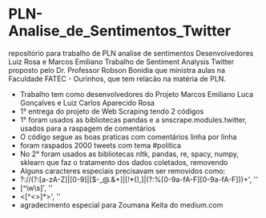 # PLN-Analise_de_Sentimentos_Twitter
repositório para trabalho de PLN analise de sentimentos Desenvolvedores Luiz Rosa e Marcos Emiliano
Trabalho de Sentiment Analysis Twitter proposto pelo Dr. Professor Robson Bonidia que 
ministra aulas na Faculdade FATEC - Ourinhos, que tem relacão na matéria de PLN.
- Trabalho tem como desenvolvedores do Projeto Marcos Emiliano Luca Gonçalves e Luiz Carlos Aparecido Rosa
- 1° entrega do projeto de Web Scraping tendo 2 códigos
- 1° foram usados as bibliotecas pandas e a snscrape.modules.twitter, usados para a raspagem de comentários
- O código segue as boas praticas com comentários linha por linha
- foram raspados 2000 tweets com tema #politica
- No 2° foram usados as bibliotecas nltk, pandas, re, spacy, numpy, sklearn que faz o tratamento dos dados coletados, removendo 
- Alguns caracteres especiais precisavam ser removidos como:
- ?://(?:[a-zA-Z]|[0-9]|[$-_@.&+]|[!*\(\),]|(?:%[0-9a-fA-F][0-9a-fA-F]))+', ''
- [^\w\s]', ''
- <[^<>]*>', ''
- agradecimento especial para Zoumana Keita do medium.com





